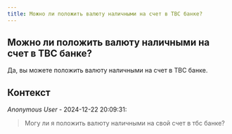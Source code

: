 ```yaml
---
title: Можно ли положить валюту наличными на счет в TBC банке?
---
```


## Можно ли положить валюту наличными на счет в TBC банке?

Да, вы можете положить валюту наличными на счет в TBC банке.

## Контекст

_Anonymous User_ - 2024-12-22 20:09:31:

> Могу ли я положить валюту наличными на свой счет в тбс банке?
